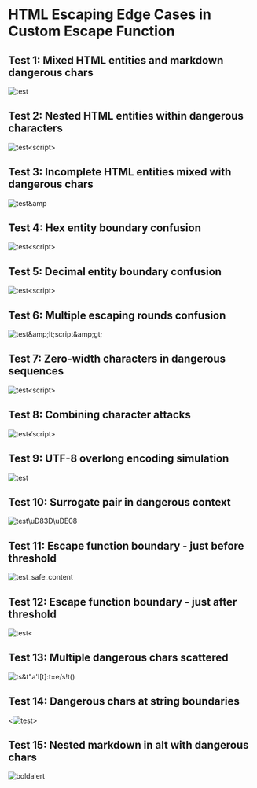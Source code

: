 # HTML Escaping Edge Cases in Custom Escape Function

## Test 1: Mixed HTML entities and markdown dangerous chars
![test](https://example.com/path?param=&lt;&gt;&amp;"'[]():!/())

## Test 2: Nested HTML entities within dangerous characters
![test&lt;script&gt;](https://example.com/image.jpg)

## Test 3: Incomplete HTML entities mixed with dangerous chars
![test&amp](https://example.com/image.jpg)

## Test 4: Hex entity boundary confusion
![test&#x3c;script&#x3e;](https://example.com/image.jpg)

## Test 5: Decimal entity boundary confusion  
![test&#60;script&#62;](https://example.com/image.jpg)

## Test 6: Multiple escaping rounds confusion
![test&amp;amp;lt;script&amp;amp;gt;](https://example.com/image.jpg)

## Test 7: Zero-width characters in dangerous sequences
![test<‌script>](https://example.com/image.jpg)

## Test 8: Combining character attacks
![test≮script>](https://example.com/image.jpg)

## Test 9: UTF-8 overlong encoding simulation
![test<script>](https://example.com/%C0%BCscript%C0%BC)

## Test 10: Surrogate pair in dangerous context
![test\uD83D\uDE08<script>](https://example.com/image.jpg)

## Test 11: Escape function boundary - just before threshold
![test_safe_content](https://example.com/image.jpg)

## Test 12: Escape function boundary - just after threshold
![test<](https://example.com/image.jpg)

## Test 13: Multiple dangerous chars scattered
![t<e>s&t"a'l[t]:t=e/s!t()](https://example.com/image.jpg)

## Test 14: Dangerous chars at string boundaries
<![test](https://example.com/image.jpg)>

## Test 15: Nested markdown in alt with dangerous chars
![**bold<script>alert**](https://example.com/image.jpg)